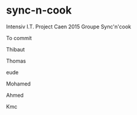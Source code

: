 sync-n-cook
===========
Intensiv I.T. Project Caen 2015 Groupe Sync'n'cook

To commit

Thibaut

Thomas

eude

Mohamed

Ahmed

Kmc
